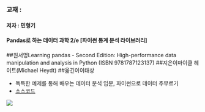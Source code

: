 ### 교재 : 
#### 저자 : 민형기

#### Pandas로 하는 데이터 과학 2/e [파이썬 통계 분석 라이브러리]
##원서명Learning pandas - Second Edition: High-performance data manipulation and analysis in Python (ISBN 9781787123137)
##지은이마이클 헤이트(Michael Heydt)
##옮긴이이태상



* 독특한 예제를 통해 배우는 데이터 분석 입문, 파이썬으로 데이터 주무르기
* <a href="https://github.com/PinkWink/DataScience">소스코드</a>


![](http://acornpub.co.kr/tb/detail/book/nt/jm/1536773251M9Zu3jXy.jpg)

